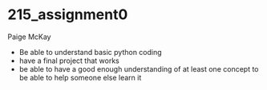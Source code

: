# 215_assignment0
Paige McKay
- Be able to understand basic python coding
- have a final project that works
- be able to have a good enough understanding of at least one concept to be able to help someone else learn it
